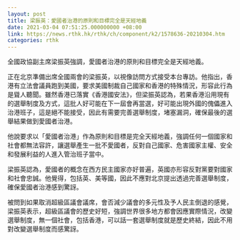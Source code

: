 ```yaml
---
layout: post
title: 梁振英：愛國者治港的原則和目標完全是天經地義
date: 2021-03-04 07:51:25.000000000 +08:00
link: https://news.rthk.hk/rthk/ch/component/k2/1578636-20210304.htm
categories: rthk
---
```


全國政協副主席梁振英強調，愛國者治港的原則和目標完全是天經地義。

正在北京準備出席全國兩會的梁振英，以視像訪問方式接受本台專訪。他指出，香港有立法會議員跑到美國，要求美國制裁自己國家和香港的特殊情況，形容此行為是聳人聽聞。雖然香港已落實《香港國安法》，但梁振英認為，若果香港沿用現有的選舉制度及方式，這批人好可能在下一屆會再當選，好可能出現外國的傀儡進入治港班子，這是絕不能接受，因此有需要完善選舉制度，堵塞漏洞，確保最後的選舉結果做到愛國者治港。

他說要求以「愛國者治港」作為原則和目標是完全天經地義，強調任何一個國家和社會都無法容許，讓選舉產生一批不愛國者，反對自己國家、危害國家主權、安全和發展利益的人進入管治班子當中。

梁振英認為，愛國者的概念在西方民主國家亦好普遍，英國亦形容反對黨要對國家和社會忠誠。他覺得，包括英、美等國，因此不應對北京提出透過完善選舉制度，確保愛國者治港感到驚訝。

被問到如果取消超級區議會議席，會否減少議會的多元性及予人民主倒退的感覺，梁振英表示，超級區議會的歷史好短，強調世界很多地方都會因應實際情況，改變選舉制度，無一個社會，包括香港，可以話一套選舉制度就是歷史終結，因此不用對改變選舉制度而感驚訝。
